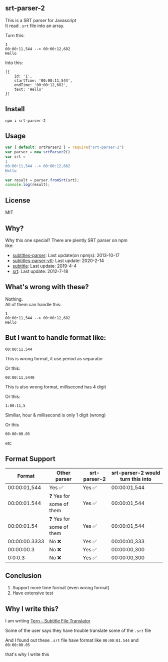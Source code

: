 ## srt-parser-2
This is a SRT parser for Javascript      
It read `.srt` file into an array.    

Turn this:
```
1
00:00:11,544 --> 00:00:12,682
Hello
```

Into this:
```
[{
    id: '1',
    startTime: '00:00:11,544',
    endTime: '00:00:12,682',
    text: 'Hello' 
}]
```

## Install
```
npm i srt-parser-2
```

## Usage
```javascript
var { default: srtParser2 } = require("srt-parser-2")
var parser = new srtParser2()
var srt = `
1
00:00:11,544 --> 00:00:12,682
Hello
`
var result = parser.fromSrt(srt);
console.log(result);
```

## License
MIT

## Why? 
Why this one special? There are plently SRT parser on npm  
like: 

* [subtitles-parser](https://www.npmjs.com/package/subtitles-parser): Last update(on npmjs): 2013-10-17
* [subtitles-parser-vtt](https://www.npmjs.com/package/subtitles-parser-vtt):  Last update: 2020-2-14
* [subtitle](https://www.npmjs.com/package/subtitle):  Last update:  2019-4-4
* [srt](https://www.npmjs.com/package/srt):  Last update: 2012-7-18

## What's wrong with these?
Nothing.    
All of them can handle this: 
```
1
00:00:11,544 --> 00:00:12,682
Hello
```

## But I want to handle format like:   
```
00:00:11.544
```
This is wrong format, it use period as separator 

Or this:
```
00:00:11,5440
```
This is also wrong format, millisecond has 4 digit

Or this:
```
1:00:11,5
```
Similiar, hour & millisecond is only 1 digit (wrong)

Or this
```
00:00:00.05
```  

etc

## Format Support
| Format       | Other parser         | srt-parser-2 | srt-parser-2 would turn this into |
|--------------|----------------------|--------------|--------------|
| 00:00:01,544 | Yes :white_check_mark: | Yes :white_check_mark: | 00:00:01,544 |
| 00:00:01.544 | :question: Yes for some of them | Yes :white_check_mark: | 00:00:01,544 |
| 00:00:01.54  | :question: Yes for some of them | Yes :white_check_mark: | 00:00:01,544 |
| 00:00:00.3333  | No :x: | Yes :white_check_mark: | 00:00:00,333 |
| 00:00:00.3  | No :x: | Yes :white_check_mark: | 00:00:00,300 |
| 0:0:0.3  | No :x: | Yes :white_check_mark: | 00:00:00,300 |


<!-- ## SRT Format Standard (kind of)
| Format       | Is this SRT standard  |
|--------------|-----------------------|
| 00:00:01,544 | Yes :white_check_mark:| 
| 00:00:01.544 | No     :x:            |
| 00:00:00.05  | No     :x:            |

Note: There are no official SRT standard.   
`00:00:01.544` and `00:00:00.05` is not 100% wrong. There are gray area.          
But most tutorial/file/example/code on the internet use `00:00:01,544`    -->

## Conclusion
1. Support more time format (even wrong format)
2. Have extensive test

## Why I write this?
I am writing [Tern - Subtitle File Translator](https://tern.1c7.me/)

Some of the user says they have trouble translate some of the `.srt` file  

And I found out these `.srt` file have format like `00:00:01.544` and `00:00:00.05`   

that's why I write this   